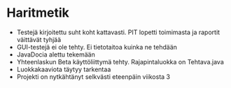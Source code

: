 # Haritmetik

- Testejä kirjoitettu suht koht kattavasti. PIT lopetti toimimasta ja raportit väittävät tyhjää
- GUI-testejä ei ole tehty. Ei tietotaitoa kuinka ne tehdään
- JavaDocia alettu tekemään
- Yhteenlaskun Beta käyttöliittymä tehty. Rajapintaluokka on Tehtava.java
- Luokkakaaviota täytyy tarkentaa
- Projekti on nytkähtänyt selkvästi eteenpäin viikosta 3
